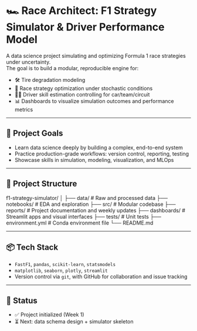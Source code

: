 # 🏎️ Race Architect: F1 Strategy Simulator & Driver Performance Model

A data science project simulating and optimizing Formula 1 race strategies under uncertainty.  
The goal is to build a modular, reproducible engine for:

- 🛠 Tire degradation modeling
- 🧠 Race strategy optimization under stochastic conditions
- 👨‍✈️ Driver skill estimation controlling for car/team/circuit
- 📊 Dashboards to visualize simulation outcomes and performance metrics

---

## 🚀 Project Goals

- Learn data science deeply by building a complex, end-to-end system
- Practice production-grade workflows: version control, reporting, testing
- Showcase skills in simulation, modeling, visualization, and MLOps

---

## 📁 Project Structure
f1-strategy-simulator/
│
├── data/ # Raw and processed data
├── notebooks/ # EDA and exploration
├── src/ # Modular codebase
├── reports/ # Project documentation and weekly updates
├── dashboards/ # Streamlit apps and visual interfaces
├── tests/ # Unit tests
├── environment.yml # Conda environment file
└── README.md


---

## 📦 Tech Stack

- `FastF1`, `pandas`, `scikit-learn`, `statsmodels`
- `matplotlib`, `seaborn`, `plotly`, `streamlit`
- Version control via `git`, with GitHub for collaboration and issue tracking

---

## 📅 Status

- ✅ Project initialized (Week 1)
- ⏳ Next: data schema design + simulator skeleton
